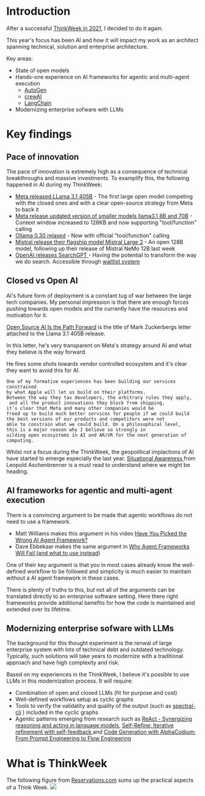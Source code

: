 # Introduction
After a successful [ThinkWeek in 2021](https://elsewhat.com/thinkweek-dparnas-2024/), I decided to do it again. 

This year's focus has been AI and how it will impact my work as an architect spanning technical, solution and enterprise architecture. 

Key areas: 

- State of open models
- Hands-one experience on AI frameworks for agentic and multi-agent execution
    - [AutoGen](multi-agent/autogen.md)
    - [crewAI](multi-agent/crewai.md)
    - [LangChain](multi-agent/langchain.md)
- Modernizing enterprise sofware with LLMs

# Key findings

## Pace of innovation

The pace of innovation is extremely high as a consequence of technical breakthroughs and massive investments. To examplify this, the following happened in AI during my ThinkWeek:

- [Meta released LLama 3.1 405B](https://ai.meta.com/blog/meta-llama-3-1/) - The first large open model competing with the closed ones and with a clear open-source strategy from Meta to back it
- [Meta release updated version of smaller models llama3.1 8B and 70B](https://llama.meta.com/) - Context window increased to 128KB and now supporting "tool/function" calling
- [Ollama 0.30 relased](https://ollama.com/blog/tool-support) - Now with official "tool/function" calling
- [Mistral release their flagship model Mistral Large 2](https://mistral.ai/news/mistral-large-2407/) - An open 128B model, following up their release of Mistral NeMo 12B last week
- [OpenAI releases SearchGPT ](https://openai.com/index/searchgpt-prototype/) - Having the potential to transform the way we do search. Accessible through [waitlist system](https://chatgpt.com/search)

## Closed vs Open AI
AI's future form of deployment is a constant tug of war between the large tech companies.
My personal impression is that there are enough forces pushing towards open models and the currently have the resources and motivation for it.

[Open Source AI Is the Path Forward](https://about.fb.com/news/2024/07/open-source-ai-is-the-path-forward/) is the title of Mark Zuckerbergs letter attached to the Llama 3.1 405B release.

In this letter, he's very transparent on Meta's strategy around AI and what they believe is the way forward.

He fires some shots towards vendor controlled ecosystem and it's clear they want to avoid this for AI.
```
One of my formative experiences has been building our services constrained 
by what Apple will let us build on their platforms. 
Between the way they tax developers, the arbitrary rules they apply,
 and all the product innovations they block from shipping,
it’s clear that Meta and many other companies would be 
freed up to build much better services for people if we could build 
the best versions of our products and competitors were not 
able to constrain what we could build. On a philosophical level, 
this is a major reason why I believe so strongly in 
uilding open ecosystems in AI and AR/VR for the next generation of computing.
```

Whilst not a focus during the ThinkWeek, the geopolitical implactions of AI have started to emerge especially the last year. 
[Situational Awareness ](https://situational-awareness.ai/) from Leopold Aschenbrenner is a must read to understand where we might be heading. 

## AI frameworks for agentic and multi-agent execution
There is a convincing argument to be made that agentic workflows do not need to use a framework. 


- Matt Williams makes this argument in his video [Have You Picked the Wrong AI Agent Framework?](https://youtu.be/jLVl5V8roMU?si=jIrHkeQ4c9EkVTeV)
- Dave Ebbekaar makes the same argument in [Why Agent Frameworks Will Fail (and what to use instead)](https://www.youtube.com/watch?v=KY8n96Erp5Q)

One of their key argument is that you in most cases already know the well-defined workflow to be followed and simplicity is much easier to maintain without a AI agent framework in these cases.

There is plenty of truths to this, but not all of the arguments can be translated directly to an enterprise software setting. 
Here there right frameworks provide additional benefits for how the code is maintained and extended over its lifetime.

## Modernizing enterprise sofware with LLMs
The background for this thought experiment is the renwal of large enterprise system with lots of technical debt and outdated technology. 
Typically, such solutions will take years to modernize with a traditional approach and have high complexity and risk. 

Based on my experiences in the ThinkWeek, I believe it's possible to use LLMs in this modernization process. 
It will require: 

- Combination of open and closed LLMs (fit for purpose and cost)
- Well-defined workflows setup as cyclic graphs
- Tools to verify the validatity and quality of the output (such as [spectral-cli](https://github.com/stoplightio/spectral) ) included in the cyclic graphs
- Agentic patterns emerging from research such as [ReAct - Synergizing reasoning and acting in language models](https://arxiv.org/abs/2210.03629), [Self-Refine: Iterative refinement with self-feedback ](https://arxiv.org/abs/2303.17651) and [Code Generation with AlphaCodium: From Prompt Engineering to Flow Engineering](https://arxiv.org/abs/2401.08500)


# What is ThinkWeek
The following figure from [Reservations.com](https://www.reservations.com/blog/resources/think-weeks/) sums up the practical aspects of a Think Week.
![](https://www.reservations.com/blog/wp-content/uploads/2019/06/think-week-03-1.jpg)
